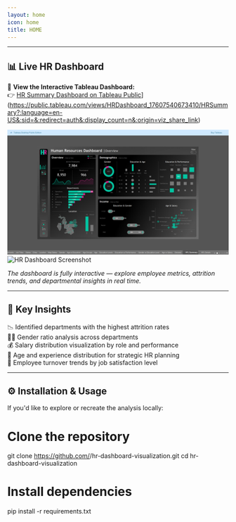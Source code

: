 ```yaml
---
layout: home
icon: home
title: HOME
---
```


---

## 📊 Live HR Dashboard

🔗 **View the Interactive Tableau Dashboard:**  
👉 [HR Summary Dashboard on Tableau Public](https://public.tableau.com/views/HRDashboard_17607540673410/HRSummary?:language=en-US&:sid=&:redirect=auth&:display_count=n&:origin=viz_share_link)](https://public.tableau.com/views/HRDashboard_17607540673410/HRSummary?:language=en-US&:sid=&:redirect=auth&:display_count=n&:origin=viz_share_link)

![HR Dashboard Screenshot](dashboard.png)<br>
![HR Dashboard Screenshot](description.png)

*The dashboard is fully interactive — explore employee metrics, attrition trends, and departmental insights in real time.*

---

## 🧠 Key Insights

📉 Identified departments with the highest attrition rates  
👩‍💼 Gender ratio analysis across departments  
💰 Salary distribution visualization by role and performance  
📅 Age and experience distribution for strategic HR planning  
🔁 Employee turnover trends by job satisfaction level  

---

## ⚙️ Installation & Usage

If you'd like to explore or recreate the analysis locally:

# Clone the repository
git clone https://github.com/<your-username>/hr-dashboard-visualization.git
cd hr-dashboard-visualization

# Install dependencies
pip install -r requirements.txt
